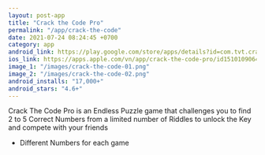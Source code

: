 ```yaml
---
layout: post-app
title: "Crack the Code Pro"
permalink: "/app/crack-the-code"
date: 2021-07-24 08:24:45 +0700
category: app
android_link: https://play.google.com/store/apps/details?id=com.tvt.crackthecode
ios_link: https://apps.apple.com/vn/app/crack-the-code-pro/id1510109064
image_1: "/images/crack-the-code-01.png"
image_2: "/images/crack-the-code-02.png"
android_installs: "17,000+"
android_stars: "4.6+"
---
```

Crack The Code Pro is an Endless Puzzle game that challenges you to find 2 to 5 Correct Numbers from a limited number of Riddles to unlock the Key and compete with your friends

* Different Numbers for each game